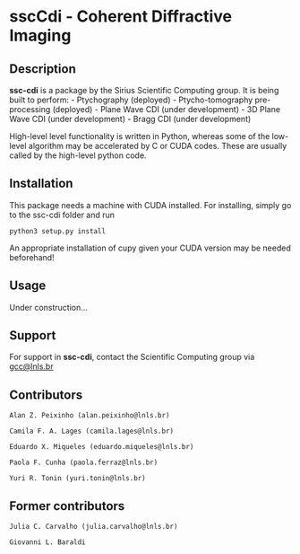
# sscCdi - Coherent Diffractive Imaging

## Description

**ssc-cdi** is a package by the Sirius Scientific Computing group. It is being built to perform:
	- Ptychography (deployed)
	- Ptycho-tomography pre-processing (deployed)
	- Plane Wave CDI (under development)
	- 3D Plane Wave CDI (under development)
	- Bragg CDI (under development)

High-level level functionality is written in Python, whereas some of the low-level algorithm may be accelerated by C or CUDA codes. These are usually called by the high-level python code. 

## Installation

This package needs a machine with CUDA installed. For installing, simply go to the ssc-cdi folder and run

	python3 setup.py install

An appropriate installation of cupy given your CUDA version may be needed beforehand!

## Usage

Under construction...

## Support

For support in **ssc-cdi**, contact the Scientific Computing group via gcc@lnls.br

## Contributors

	Alan Z. Peixinho (alan.peixinho@lnls.br)

	Camila F. A. Lages (camila.lages@lnls.br)

	Eduardo X. Miqueles	(eduardo.miqueles@lnls.br)

	Paola F. Cunha (paola.ferraz@lnls.br)

	Yuri R. Tonin (yuri.tonin@lnls.br)

## Former contributors

	Julia C. Carvalho (julia.carvalho@lnls.br)

	Giovanni L. Baraldi


	

